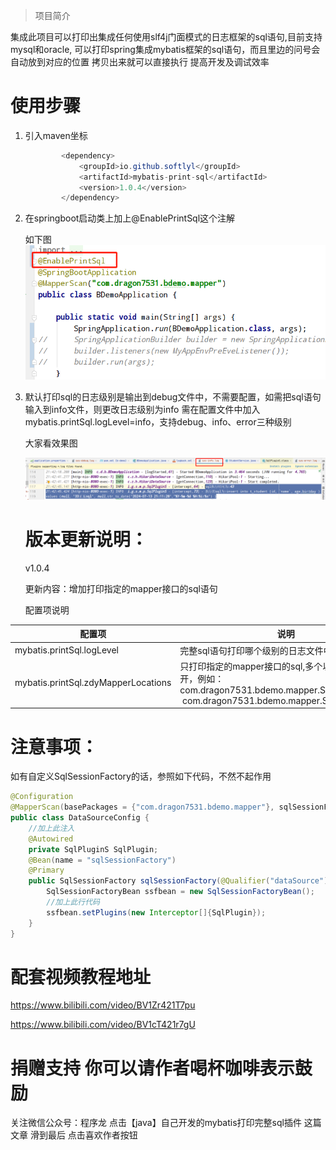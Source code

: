> 项目简介 

集成此项目可以打印出集成任何使用slf4j门面模式的日志框架的sql语句,目前支持mysql和oracle, 可以打印spring集成mybatis框架的sql语句，而且里边的问号会自动放到对应的位置 拷贝出来就可以直接执行 提高开发及调试效率

# 使用步骤

1. 引入maven坐标 
   
   ```java
           <dependency>
               <groupId>io.github.softlyl</groupId>
               <artifactId>mybatis-print-sql</artifactId>
               <version>1.0.4</version>
           </dependency>
   ```

2. 在springboot启动类上加上@EnablePrintSql这个注解
   
   如下图![](https://raw.githubusercontent.com/softlyl/java-Concurrent/master/2024-07-14-15-31-46-image.png)

3. 默认打印sql的日志级别是输出到debug文件中，不需要配置，如需把sql语句输入到info文件，则更改日志级别为info 需在配置文件中加入mybatis.printSql.logLevel=info，支持debug、info、error三种级别
   
   大家看效果图
   
   ![](https://raw.githubusercontent.com/softlyl/java-Concurrent/master/2024-07-14-15-39-49-image.png)
   
   # 版本更新说明：
   
   v1.0.4 
   
   更新内容：增加打印指定的mapper接口的sql语句
   
   配置项说明

| 配置项 | 说明  | 默认值 |
| --- | --- | --- |
| mybatis.printSql.logLevel | 完整sql语句打印哪个级别的日志文件中 | debug |
| mybatis.printSql.zdyMapperLocations | 只打印指定的mapper接口的sql,多个以英文逗号隔开，例如：com.dragon7531.bdemo.mapper.StudentMapper,   com.dragon7531.bdemo.mapper.StudentMapper2 | all |

# 注意事项：

如有自定义SqlSessionFactory的话，参照如下代码，不然不起作用

```java
@Configuration
@MapperScan(basePackages = {"com.dragon7531.bdemo.mapper"}, sqlSessionFactoryRef = "sqlSessionFactory")
public class DataSourceConfig {
    //加上此注入
    @Autowired
    private SqlPluginS SqlPlugin;
    @Bean(name = "sqlSessionFactory")
    @Primary
    public SqlSessionFactory sqlSessionFactory(@Qualifier("dataSource") DataSource dataSource) throws Exception {
        SqlSessionFactoryBean ssfbean = new SqlSessionFactoryBean();
        //加上此行代码
        ssfbean.setPlugins(new Interceptor[]{SqlPlugin});
    }
}
```

# 配套视频教程地址
   
   https://www.bilibili.com/video/BV1Zr421T7pu
   
   https://www.bilibili.com/video/BV1cT421r7gU
   
   # 捐赠支持 你可以请作者喝杯咖啡表示鼓励
   
   关注微信公众号：程序龙 
   点击【java】自己开发的mybatis打印完整sql插件 这篇文章 滑到最后 点击喜欢作者按钮
